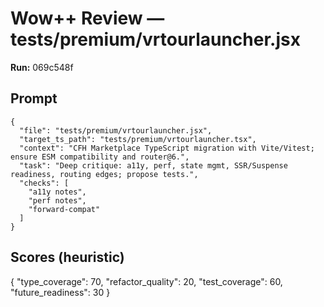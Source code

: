 # Wow++ Review — tests/premium/vrtourlauncher.jsx

**Run:** 069c548f

## Prompt

```
{
  "file": "tests/premium/vrtourlauncher.jsx",
  "target_ts_path": "tests/premium/vrtourlauncher.tsx",
  "context": "CFH Marketplace TypeScript migration with Vite/Vitest; ensure ESM compatibility and router@6.",
  "task": "Deep critique: a11y, perf, state mgmt, SSR/Suspense readiness, routing edges; propose tests.",
  "checks": [
    "a11y notes",
    "perf notes",
    "forward-compat"
  ]
}
```

## Scores (heuristic)

{
  "type_coverage": 70,
  "refactor_quality": 20,
  "test_coverage": 60,
  "future_readiness": 30
}
